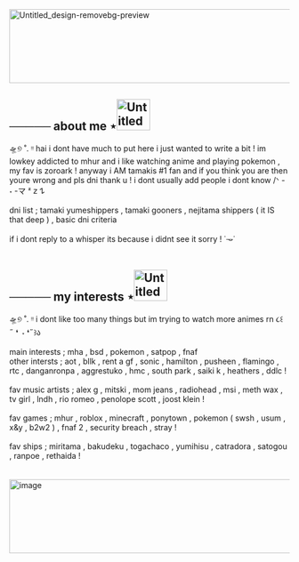 <img width="1874" height="133" alt="Untitled_design-removebg-preview" src="https://github.com/user-attachments/assets/5d4fa7a6-4ea5-42ad-a311-55fe156e8519" />

##   ───── about me ⋆<img width="60" height="56" alt="Untitled design" src="https://github.com/user-attachments/assets/793db429-3147-48eb-81e9-63e083ca7597" />


🛸୭ ˚. ᵎᵎ hai i dont have much to put here i just wanted to write a bit ! im lowkey addicted to mhur and i like watching anime and playing pokemon , my fav is zoroark ! anyway i AM tamakis #1 fan and if you think you are then youre wrong and pls dni thank u ! i dont usually add people i dont know /ᐠ - ˕ -マ ᶻ 𝗓 𐰁
<br />
<br />
dni list ; tamaki yumeshippers  ,  tamaki gooners  ,  nejitama shippers ( it IS that deep ) , basic dni criteria 
<br />
<br />
if i dont reply to a whisper its because i didnt see it sorry ! ˙𐃷˙
<br />
<br />

##   ───── my interests ⋆<img width="60" height="56" alt="Untitled design copy" src="https://github.com/user-attachments/assets/3e1b6264-6e5f-47ed-a057-cd664b7e130a" />


🛸୭ ˚. ᵎᵎ i dont like too many things but im trying to watch more animes rn ૮꒰˶ ⁠❛   ˕ ⁠❛˶꒱ა
<br />
<br />
main interests ; mha , bsd , pokemon , satpop , fnaf
<br />
other intersts ; aot , bllk , rent a gf ,  sonic , hamilton , pusheen , flamingo , rtc , danganronpa , aggrestuko , hmc , south park , saiki k , heathers , ddlc !
<br />
<br />
fav music artists ; alex g , mitski , mom jeans , radiohead , msi , meth wax , tv girl , lndh , rio romeo , penolope scott , joost klein !
<br />
<br />
fav games ; mhur , roblox , minecraft , ponytown , pokemon ( swsh , usum , x&y , b2w2 ) , fnaf 2 , security breach , stray !
<br />
<br />
fav ships ; miritama , bakudeku , togachaco , yumihisu , catradora , satogou , ranpoe , rethaida !
<br />
<br />
<br />
<img width="1874" height="133" alt="image" src="https://github.com/user-attachments/assets/a5f32b76-5ea9-4aec-8155-de92db77169a" />

<!--
